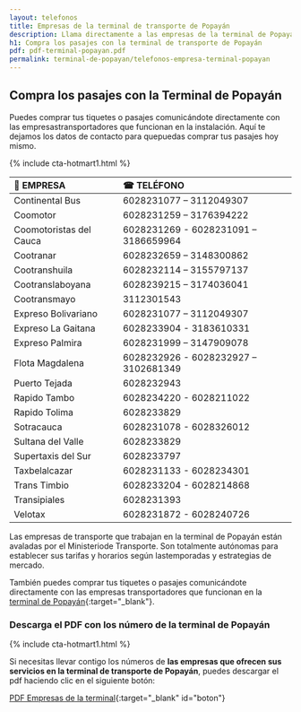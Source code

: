 ```yaml
---
layout: telefonos
title: Empresas de la terminal de transporte de Popayán
description: Llama directamente a las empresas de la terminal de Popayán para COMPRAR TUS PASAJES SIN INTERMEDIARIOS. Entra y utiliza el número que más te convenga.
h1: Compra los pasajes con la terminal de transporte de Popayán
pdf: pdf-terminal-popayan.pdf
permalink: terminal-de-popayan/telefonos-empresa-terminal-popayan
---
```

## Compra los pasajes con la Terminal de Popayán

Puedes comprar tus tiquetes o pasajes comunicándote directamente con las empresastransportadores que funcionan en la instalación. Aquí te dejamos los datos de contacto para quepuedas comprar tus pasajes hoy mismo.

{% include cta-hotmart1.html %}

| 🚌 EMPRESA | ☎ TELÉFONO |
| :--- | :--- |
| Continental Bus | 6028231077 – 3112049307 |
| Coomotor | 6028231259 – 3176394222 |
| Coomotoristas del Cauca | 6028231269 - 6028231091 – 3186659964 |
| Cootranar | 6028232659 – 3148300862 |
| Cootranshuila | 6028232114 – 3155797137 |
| Cootranslaboyana | 6028239215 – 3174036041 |
| Cootransmayo | 3112301543 |
| Expreso Bolivariano | 6028231077 – 3112049307 |
| Expreso La Gaitana | 6028233904 - 3183610331 |
| Expreso Palmira | 6028231999 – 3147909078 |
| Flota Magdalena | 6028232926 - 6028232927 – 3102681349 |
| Puerto Tejada | 6028232943 |
| Rapido Tambo | 6028234220 - 6028211022 |
| Rapido Tolima | 6028233829 |
| Sotracauca | 6028231078 - 6028326012 |
| Sultana del Valle | 6028233829 |
| Supertaxis del Sur | 6028233797 |
| Taxbelalcazar | 6028231133 - 6028234301 |
| Trans Timbio | 6028233204 - 6028214868 |
| Transipiales | 6028231393 |
| Velotax | 6028231872 - 6028240726 |

Las empresas de transporte que trabajan en la terminal de Popayán están avaladas por el Ministeriode Transporte. Son totalmente autónomas para establecer sus tarifas y horarios según lastemporadas y estrategias de mercado.

También puedes comprar tus tiquetes o pasajes comunicándote directamente con las empresas transportadores que funcionan en la [terminal de Popayán]({{'terminal-de-popayan'|relative_url}} "Terminal de Popayán"){:target="_blank"}.

### Descarga el PDF con los número de la terminal de Popayán

{% include cta-hotmart1.html %}

Si necesitas llevar contigo los números de **las empresas que ofrecen sus servicios en la terminal de transporte de Popayán**, puedes descargar el pdf haciendo clic en el siguiente botón:

[PDF Empresas de la terminal]({{'assets/pdf-terminal-popayan.pdf'|relative_url}}){:target="_blank" id="boton"}
